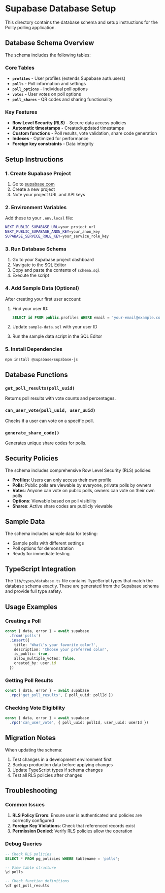 # Supabase Database Setup

This directory contains the database schema and setup instructions for the Pollly polling application.

## Database Schema Overview

The schema includes the following tables:

### Core Tables
- **`profiles`** - User profiles (extends Supabase auth.users)
- **`polls`** - Poll information and settings
- **`poll_options`** - Individual poll options
- **`votes`** - User votes on poll options
- **`poll_shares`** - QR codes and sharing functionality

### Key Features
- **Row Level Security (RLS)** - Secure data access policies
- **Automatic timestamps** - Created/updated timestamps
- **Custom functions** - Poll results, vote validation, share code generation
- **Indexes** - Optimized for performance
- **Foreign key constraints** - Data integrity

## Setup Instructions

### 1. Create Supabase Project

1. Go to [supabase.com](https://supabase.com)
2. Create a new project
3. Note your project URL and API keys

### 2. Environment Variables

Add these to your `.env.local` file:

```bash
NEXT_PUBLIC_SUPABASE_URL=your_project_url
NEXT_PUBLIC_SUPABASE_ANON_KEY=your_anon_key
SUPABASE_SERVICE_ROLE_KEY=your_service_role_key
```

### 3. Run Database Schema

1. Go to your Supabase project dashboard
2. Navigate to the SQL Editor
3. Copy and paste the contents of `schema.sql`
4. Execute the script

### 4. Add Sample Data (Optional)

After creating your first user account:

1. Find your user ID:
   ```sql
   SELECT id FROM public.profiles WHERE email = 'your-email@example.com';
   ```

2. Update `sample-data.sql` with your user ID
3. Run the sample data script in the SQL Editor

### 5. Install Dependencies

```bash
npm install @supabase/supabase-js
```

## Database Functions

### `get_poll_results(poll_uuid)`
Returns poll results with vote counts and percentages.

### `can_user_vote(poll_uuid, user_uuid)`
Checks if a user can vote on a specific poll.

### `generate_share_code()`
Generates unique share codes for polls.

## Security Policies

The schema includes comprehensive Row Level Security (RLS) policies:

- **Profiles**: Users can only access their own profile
- **Polls**: Public polls are viewable by everyone, private polls by owners
- **Votes**: Anyone can vote on public polls, owners can vote on their own polls
- **Options**: Viewable based on poll visibility
- **Shares**: Active share codes are publicly viewable

## Sample Data

The schema includes sample data for testing:
- Sample polls with different settings
- Poll options for demonstration
- Ready for immediate testing

## TypeScript Integration

The `lib/types/database.ts` file contains TypeScript types that match the database schema exactly. These are generated from the Supabase schema and provide full type safety.

## Usage Examples

### Creating a Poll
```typescript
const { data, error } = await supabase
  .from('polls')
  .insert({
    title: 'What\'s your favorite color?',
    description: 'Choose your preferred color',
    is_public: true,
    allow_multiple_votes: false,
    created_by: user.id
  })
```

### Getting Poll Results
```typescript
const { data, error } = await supabase
  .rpc('get_poll_results', { poll_uuid: pollId })
```

### Checking Vote Eligibility
```typescript
const { data, error } = await supabase
  .rpc('can_user_vote', { poll_uuid: pollId, user_uuid: userId })
```

## Migration Notes

When updating the schema:
1. Test changes in a development environment first
2. Backup production data before applying changes
3. Update TypeScript types if schema changes
4. Test all RLS policies after changes

## Troubleshooting

### Common Issues

1. **RLS Policy Errors**: Ensure user is authenticated and policies are correctly configured
2. **Foreign Key Violations**: Check that referenced records exist
3. **Permission Denied**: Verify RLS policies allow the operation

### Debug Queries

```sql
-- Check RLS policies
SELECT * FROM pg_policies WHERE tablename = 'polls';

-- View table structure
\d polls

-- Check function definitions
\df get_poll_results
```
